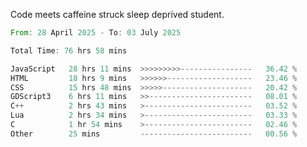 Code meets caffeine struck sleep deprived student.

<!--START_SECTION:waka-->

```rust
From: 28 April 2025 - To: 03 July 2025

Total Time: 76 hrs 58 mins

JavaScript   28 hrs 11 mins  >>>>>>>>>----------------   36.42 %
HTML         18 hrs 9 mins   >>>>>>-------------------   23.46 %
CSS          15 hrs 48 mins  >>>>>--------------------   20.42 %
GDScript3    6 hrs 11 mins   >>-----------------------   08.01 %
C++          2 hrs 43 mins   >------------------------   03.52 %
Lua          2 hrs 34 mins   >------------------------   03.33 %
C            1 hr 54 mins    >------------------------   02.46 %
Other        25 mins         -------------------------   00.56 %
```

<!--END_SECTION:waka-->
